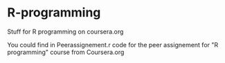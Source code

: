 R-programming
=============

Stuff for R programming on coursera.org

You could find in Peerassignement.r code for the peer assignement for "R programming" course from Coursera.org
